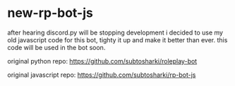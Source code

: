 # new-rp-bot-js

after hearing discord.py will be stopping development i decided to use my old javascript code for this bot, tighty it up and make it better than ever. this code will be used in the bot soon. 


original python repo: https://github.com/subtosharki/roleplay-bot

original javascript repo: https://github.com/subtosharki/rp-bot-js
